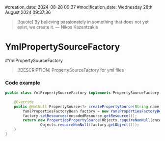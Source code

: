 #creation_date:  2024-08-28 09:37
#modification_date: Wednesday 28th August 2024 09:37:36
> [!quote] By believing passionately in something that does not yet exist, we create it.
> — Nikos Kazantzakis

# YmlPropertySourceFactory
#YmlPropertySourceFactory

> [!DESCRIPTION] 
> PropertySourceFactory for yml files 
### Code example 
```java 
public class YmlPropertySourceFactory implements PropertySourceFactory {  
  
    @Override  
    public @NotNull PropertySource<?> createPropertySource(String name, EncodedResource encodedResource) {  
        YamlPropertiesFactoryBean factory = new YamlPropertiesFactoryBean();  
        factory.setResources(encodedResource.getResource());  
        return new PropertiesPropertySource(Objects.requireNonNull(encodedResource.getResource().getFilename()),  
                Objects.requireNonNull(factory.getObject()));  
    }  
}
```